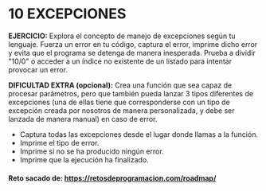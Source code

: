 # 10 EXCEPCIONES

**EJERCICIO:**
Explora el concepto de manejo de excepciones según tu lenguaje. Fuerza un error en tu código, captura el error, imprime dicho error y evita que el programa se detenga de manera inesperada. Prueba a dividir "10/0" o acceder a un índice no existente de un listado para intentar provocar un error.

**DIFICULTAD EXTRA (opcional):**
Crea una función que sea capaz de procesar parámetros, pero que también pueda lanzar 3 tipos diferentes de excepciones (una de ellas tiene que corresponderse con un tipo de excepción creada por nosotros de manera personalizada, y debe ser lanzada de manera manual) en caso de error.
- Captura todas las excepciones desde el lugar donde llamas a la función.
- Imprime el tipo de error.
- Imprime si no se ha producido ningún error.
- Imprime que la ejecución ha finalizado.

#### Reto sacado de: https://retosdeprogramacion.com/roadmap/